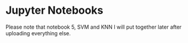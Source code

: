 # Jupyter Notebooks

Please note that notebook 5, SVM and KNN I will put together later after uploading everything else.

